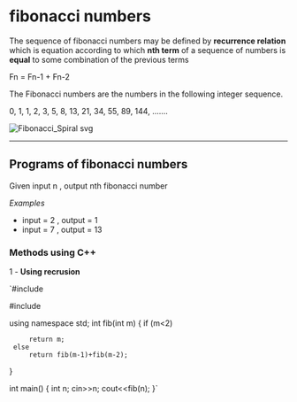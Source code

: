 # fibonacci numbers

The sequence of fibonacci numbers may be defined by **recurrence relation** which is equation according to which **nth term** of a sequence of numbers is **equal** to some combination of the previous terms 

Fn = Fn-1 + Fn-2

The Fibonacci numbers are the numbers in the following integer sequence.

0, 1, 1, 2, 3, 5, 8, 13, 21, 34, 55, 89, 144, …….

![Fibonacci_Spiral svg](https://user-images.githubusercontent.com/115074648/194080268-fbf00d7a-6b9e-47cd-8ba1-680a6d5f2f5f.png)

---

## Programs of fibonacci numbers
Given input n , output nth fibonacci number

*Examples*
- input = 2 , output = 1
- input = 7 , output = 13

### Methods using C++

1 - **Using recrusion**

`#include <iostream>

#include<cmath>
 
using namespace std;
 int fib(int m)
 {
     if (m<2)
     
         return m;
     else
         return fib(m-1)+fib(m-2);
 }
 
int main() {
     int n;
     cin>>n;
     cout<<fib(n);
 }`


 
 
 


